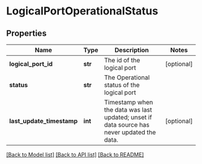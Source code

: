 # LogicalPortOperationalStatus

## Properties
Name | Type | Description | Notes
------------ | ------------- | ------------- | -------------
**logical_port_id** | **str** | The id of the logical port | [optional] 
**status** | **str** | The Operational status of the logical port | 
**last_update_timestamp** | **int** | Timestamp when the data was last updated; unset if data source has never updated the data. | [optional] 

[[Back to Model list]](../README.md#documentation-for-models) [[Back to API list]](../README.md#documentation-for-api-endpoints) [[Back to README]](../README.md)

